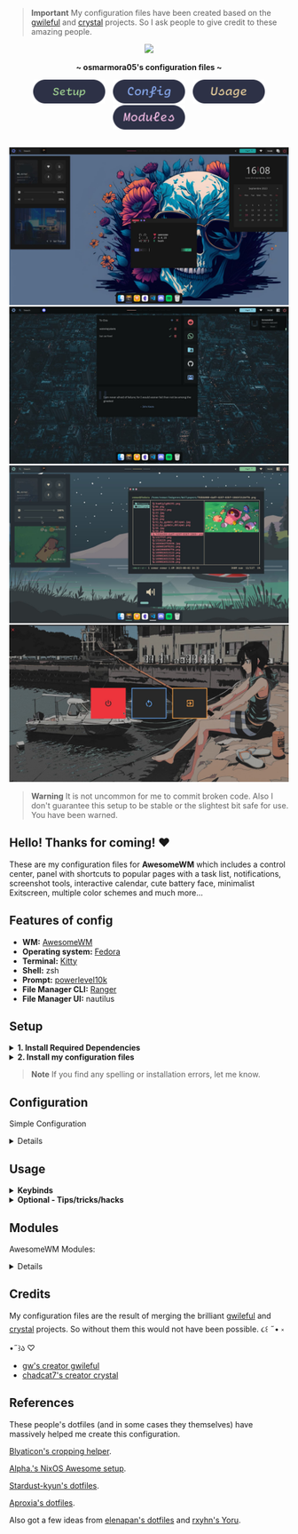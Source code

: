 <!-- CREDITS FOR AWESOME PEOPLE -->

> **Important**
>  My configuration files have been created based on the [gwileful](https://github.com/Gwynsav/gwileful/) and [crystal](https://github.com/chadcat7/crystal) projects. So I ask people to give credit to these amazing people.

<!-- PROFILE PICTURE -->
<p align="center">
  <img width="25%" src="https://github.com/osmarmora05.png"/>
</p>

<!-- NAME PROYECT -->
<p align="center">
  <b>~ osmarmora05's configuration files ~</b>
</p>

<!-- BUTTONS -->
<p align="center">
<a href="#setup"><img width="130px" style="padding: 0 5px;" src="./assets/button-setup.svg"></a>
<a href="#configuration"><img width="130px" style="padding: 0 5px;" src="./assets/button-config.svg"></a>
<a href="#usage"><img width="130px" style="padding: 0 5px;" src="./assets/button-usage.svg"></a>
<a href="#modules"><img width="130px" style="padding: 0 5px;" src="./assets/button-modules.svg"></a>
</p>

<!-- SHOWCASE -->
## 
<div align="center">
<img src="./screenshots/1.jpg" alt="showcase1">
<img src="./screenshots/2.jpg" alt="showcase2">
<img src="./screenshots/4.jpg" alt="showcase4">
<img src="./screenshots/3.jpg" alt="showcase3">
</div>

<!-- WARNING BROKEN CODE -->
> **Warning**
It is not uncommon for me to commit broken code. Also I don't guarantee this setup to be stable
or the slightest bit safe for use. You have been warned.

<!-- INFORMATION -->
## Hello! Thanks for coming! ❤️ 
These are my configuration files for **AwesomeWM** which includes a control center, panel with shortcuts to popular pages with a task list, notifications, screenshot tools, interactive calendar, cute battery face, minimalist Exitscreen, multiple color schemes and much more...

<!-- INFORMATION -->
## Features of config
- **WM:** [AwesomeWM](https://github.com/awesomeWM/awesome) 
- **Operating system:** [Fedora](https://fedoraproject.org/workstation/download/)
- **Terminal:** [Kitty](https://github.com/kovidgoyal/kitty)
- **Shell:** zsh
- **Prompt:** [powerlevel10k](https://github.com/romkatv/powerlevel10k)
- **File Manager CLI:** [Ranger](https://github.com/ranger/ranger) 
- **File Manager UI:** nautilus

<!-- SETUP -->
## Setup

<details>
<summary><b>1. Install Required Dependencies</b></summary>

1. First of all you should install the Awesome-git.


    **Arch users** can use the [Awesome-git AUR package](https://aur.archlinux.org/packages/awesome-git/).
    ```shell
    yay -S awesome-git
    ```

    In the case of **Fedora-based distributions**, it is necessary to install certain libraries before proceeding with the Awesome-git installation.
    ```shell
    sudo dnf install xcb-util-devel xcb-util-keysyms-devel xcb-util-wm-devel 
    startup-notification-devel libxdg-basedir-devel xcb-util-xrm-devel libxkbcommon-x11-devel xcb-cursor-devel 
    make automake gcc gcc-c++ cmake glib2-devel gdk-pixbuf2-devel cairo-devel libX11-devel xcb-util-cursor-devel 
    xcb-util-devel xcb-util-keysyms-devel xcb-util-wm-devel libxkbcommon-devel cairo-devel xcb-util-image-devel 
    libstartup-notification-devel libxdg-basedir-devel xcb-util-xrm-devel libxcb-devel lua-devel cmake 
    startup-notification-devel libxkbcommon-devel libxkbcommon-x11-devel libxdg-basedir-devel xcb-util-xrm-devel
    ```

    Once we have completed the prerequisites, we proceed to follow the Awesome-git build instructions found [here](https://github.com/awesomeWM/awesome/#building-and-installation).

2. Installation of dependencies
   
    **Mandatory**
    - [Awesome-git](https://github.com/awesomeWM/awesome) (If you have reached this point you should already have it installed (๑ᵔ⤙ᵔ๑))
    - [Network Manager](https://github.com/NetworkManager/NetworkManager) (network signals)
    - [Pipewire](https://github.com/PipeWire/pipewire) and
    [Wireplumber](https://github.com/PipeWire/wireplumber) (audio signals)
    - [maim](https://github.com/naelstrof/maim),
    [slop](https://github.com/naelstrof/slop),
    [xclip](https://github.com/astrand/xclip) (screenshots)
    - [Papirus](https://github.com/PapirusDevelopmentTeam/papirus-icon-theme), [WhiteSur-icon-theme](https://github.com/vinceliuice/WhiteSur-icon-theme)  (icon pack)
    - [IBM Plex Sans](https://github.com/IBM/plex/tree/master/IBM-Plex-Sans/fonts/complete/ttf),
    [Material Icons](https://github.com/google/material-design-icons) and [CaskaydiaCove Nerd Font](https://www.nerdfonts.com/font-downloads) or (you can find the required fonts inside the `misc/fonts` folder of this repository)
    - [brightnessctl](https://github.com/Hummer12007/brightnessctl) (brightness signals)
    - [bluez](https://github.com/bluez/bluez) (bluetooth signals)
    - [upower](https://github.com/freedesktop/upower) (battery signals)
    <p align="center">
      <b> </b>
    </p>

    > **Important**
    > The following commands do not include the dependency: [WhiteSur-icon-theme](https://github.com/vinceliuice/WhiteSur-icon-theme)


    <details>
    <summary><b> In fedora (Fedora-based distributions)</b></summary>

    ```shell
    sudo dnf install NetworkManager pipewire wireplumber maim slop xclip brightnessctl bluez upower papirus-icon-theme
    ```

    </details>

    <details>
    <summary><b> In Arch</b></summary>

    ```shell
    sudo yay -s NetworkManager pipewire wireplumber main slop xclip brightnessctl bluez upower papirus-icon-theme
    ```

    </details>

</details>


<details>

<!-- INSTALL MI CONFIGURATIONS -->
<summary><b>2. Install my configuration files</b></summary>



1. Clone this repository

    ```shell
    git clone https://github.com/osmarmora05/dotfiles.git
      ```

2. Install my AwesomeWM configuration files

    If you want just my AwesomeWM configuration

    ```shell
    cd dotfiles
    cp -r config/awesome/* ~/.config/
    ```
    
    Or if you want all the configuration

    ```shell
    cd dotfiles
    cp -r config/* ~/.config/
    ```
    **Optional** - Now if you want to get the source from the repository

    ```shell
    cd dotfiles
    cp -r misc/fonts/* /usr/share/fonts/
    ```

    Congratulations, at this point you have installed my configurations! 🎉

    Log out from your current desktop session and log in into AwesomeWM
    
</details>

> **Note**
If you find any spelling or installation errors, let me know.

<!-- CONFIGURATION -->
## Configuration

Simple Configuration

<details>

<p align="center">
    <b> </b>
</p>

Most of this project follows the structure of the [Suconakh](https://github.com/suconakh/awesome-awesome-rc) project. However, there are some additions by [gwynsav](https://github.com/Gwynsav/gwileful).

~ `config/user.lua` aggregates user options like the wallpaper, avatar, and other options like gaps, colorscheme, screenshot.

| Variable       | Type      | Description                                                                        |
| -------------- | --------- | ---------------------------------------------------------------------------------- |
| gaps           | `integer` | Spacing between clients and screen padding size                                    |
| colorscheme    | `string`  | `everblush`, `everforest`, `tokyonight`, `fullerene`, `oxocarbon` ,`catppuccin`,`mar`,`nord`,`gruvbox_dark`,`dracula`,`default`, `gruvbox_dark`, `adwaita`, `janleigh`, `gruvbox_light`, `solarized`,`plata`, and more to come  |
| avatar         | `string`  | Path to user profile picture                                                       |
| wallpaper      | `string`  | Path to user wallpaper                                                             |
| screenshot_dir | `string`  | Directory to save screenshots to                                                   |

<p align="center">
  <b> </b>
</p>

> **Warning**
It is not recommended to move the `colorscheme` variable in the `config/user.lua` file from line **21**. Because it is linked to the `themer` widgets, since its functionality is to edit this line depending on the theme set. If you move it from the current line, you must modify the second argument of the `setTheme` function call in the `widgets/control_center/module/themer.lua` file.

```lua
set_theme(' colourscheme = "' .. currTheme:gsub('"', '\\"') .. '",',line number,gfs.get_configuration_dir() .."config/username.lua") --Change theme
```

~ `config/auto.lua` contains autostart commands to be executed:

- At the start of an X session.
- Every time Awesome is loaded (and reloaded).
- Shell code.


<details>
<summary><b> Optional - Modification of the UI/widgets</b></summary>

<p align="center">
  <b> </b>
</p>

> **Warning**
If you are a user not familiar with programming, and mainly in lua, I recommend that you skip this part.


- todo-panel: 


~ `Shortcuts`  To modify the shortcuts, go to the following file `widgets/todo-panel/module/quiklinks.lua`. In this file you will find this code snippet that you can edit to customize the shortcuts

```lua
create_button('󰑍', 'https://www.reddit.com/', beautiful.red),
create_button('󰖣', 'https://web.whatsapp.com/', beautiful.green),
create_button('󰉎', 'https://drive.google.com/drive/', beautiful.cyan),
create_button('󰊤', 'https://github.com/osmarmora05', beautiful.fg_normal),
create_button('󰊫', 'https://mail.google.com/', beautiful.blue),
```

The `create_button` function call receives 3 elements as arguments:
1. The shortcuts icon, which you can get [here](https://www.nerdfonts.com/cheat-sheet)
2. The URL that the shortcut should point to.
3. The color of the icon

**It is recommended that you do not add or delete the number of shortcuts, so that the widget does not become deformed**


~ `Messages` To edit the messages, go to the following file `widgets/todo-panel/module/quote.lua` . In this file, you will find the next code snippet that you can edit to customize the messages

```lua
local quotes = {
  {
    quote = 'He that can have patience can have what he will',
    author = 'Benjamin Franklin'
  },
  {
    quote = 'I am never afraid of failure; for I would sooner fail than not be among the greatest',
    author = 'John Keats'
  },
  {
    quote = 'Tomorrow we will run faster, stretch out our arms farther',
    author = ' F. Scott Fitzgerald '
  },
  {
    quote = 'All we have to decide is what to do with the time that is given us. ',
    author = 'J. R. R. Tolkein'
  }
}

```

In the `quote` field you can write the message you want. It is recommended that the message **not exceed 85 characters** to ensure it displays correctly on the panel. In the countryside `author`, you can write the author of the message. It is recommended that the author be **no more than 15 characters**.

---

- wibar: 

~ `Distro icon` To change the wibar icon for your preferred distribution or an image that you like, you will have to perform the following steps:

1. Add the image to the following directory (image must be svg) `theme/assets/` . In this [link](https://github.com/osmarmora05/dotfiles/tree/master/config/awesome/themes/assets/distro) you will find some images of the most famous distributions and with the perfect format for the widget.
2. You will have to edit the following line of code:

```lua
_T.distro_logo = gc.recolor_image(asset_path .. 'nix_logo.svg', _T.blue)
```

In the part that says `nix_logo.svg` you will have to add the name you gave to the image


---

- Control Center:

~ `Description for avatar` To change the description of the avatar you will have to edit the following code in the file `widgets/controlCenter/module/profile.lua`

```lua
-- description/host
local desc = wibox.widget{
    widget = wibox.widget.textbox,
    markup = helpers.colorize_text('AwesomeWM is awesome', beautiful.fg_dark .. '99'),
    font = beautiful.font_sans .. '10',
    align = 'left',
    valign = 'center'
}
```

In the part that says `AwesomeWM is awesome`, add the description that you like, make it brief


---

- Dock:

~ `Add programs to the dock` To add or delete a program, go to the following file `widgets/dock/init.lua` and edit the following code fragment:

```lua
-- making some pinned apps
    local metadata = {
      {
        name = "nautilus",
        id = 1,
        count = 0,
        clients = {},
        class = "nautilus"
      },
      {
        count = 0,
        id = 2,
        clients = {},
        name = "kitty",
        class = "kitty"
      },
      {
        count = 0,
        id = 3,
        clients = {},
        name = "brave-browser",
        class = "brave-browser"
      },
      {
        count = 0,
        id = 4,
        name = "obsidian",
        clients = {},
        class = "obsidian"
      },
      {
        count = 0,
        id = 5,
        name = "code",
        clients = {},
        class = "code"
      },
      {
        count = 0,
        id = 6,
        name = "discord",
        clients = {},
        class = "discord"
      },
      {
        count = 0,
        id = 7,
        name = "spotify",
        clients = {},
        class = "spotify"
      },
    }
    
    local classes = { "kitty", "discord", "obsidian", "brave-browser", "spotify", "nautilus", "code" }
```
The elements of the `metadata` table are composed of:

1. `count`: Indicates the number of clients.

2. `id`: This is a unique identifier for each pinned program. In addition, it serves the purpose of avoiding duplicates, ensuring that the same pinned program does not appear multiple times.

3. `name` and `class`: These fields represent the command to be executed with its respective icon. The information for each of these fields is located in the following location: `/usr/share/icons/WhiteSur/apps/scalable/`.

The class classes contains the combination of command and icon. Any addition or removal of pinned programs must also be done in this arrangement.


> **Note**
This small section can be taken as a personalization guide for my configuration. Don't think that this is the only thing they can do with my configuration, they can totally modify it, steal widgets, basically they want them.

</details>
  
</details>


<!-- KEYBINDS -->
## Usage
<details>
<summary><b>Keybinds</b></summary>

| Keybind                | Description                                                |
| ---------------------- | ---------------------------------------------------------- |
| AwesomeWM              | -                                                          |
| `mod + Control + r`    | Reload AwesomeWM.                                          |
| `mod + s`              | Show help.                                                 |
| `mod + w`              | Show main menu.                                            |
| Applications           | -                                                          |
| `mod + Return`         | Opens a terminal.                                          |
| `mod + Shift + e`      | Opens a GUI file manager.                                  |
| Window Management      | -                                                          |
| `mod + q`              | Close focused client.                                      |
| `mod + Mouse1`         | Move client by dragging mouse.                             |
| `mod + Mouse3`         | Resize client by dragging mouse.                           |
| `Control + mod + Return`  | Move to master.                                         |
| `Control + mod + m`    | (un)maximize vertically.                                   |
| `Control + mod + n`    | Restore minimized.                                         |
| `Control + mod + Space` | toggle floating.                                          |
| `Shift + mod + j`      | Swap with next client by index.                            |
| `Shift + mod + k`      | Swap with previous client by index.                        |
| `Shift + mod + m`      | (un)maximize horizontally.                                 |
| `mod + f`              | Toggle fullscreen.                                         |
| `mod + j`              | Focus next by index.                                       |
| `mod + k`              | Focus previous by index.                                   |
| `mod + m`              | (un)maximize.                                              |
| `mod + n`              | Minimze.                                                   |
| `mod + o`              | Move to screen.                                            |
| `mod + t`              | Toggle keep on top.                                        |
| `mod + Tab`            | Go back.                                                   |
| `mod + u`              | Jump to urgent client.                                     |
| Layout Management      | -                                                          |
| `Alt + mod + j`        | Decrease client with factor.                               |
| `Alt + mod + k`        | Increase client with factor.                               |
| `Control + mod + h`    | Increase the number of columns.                            |
| `Control + mod + l`    | Decrease the number of columns.                            |
| `Shift + mod + h`      | Increase the number of master clients.                     |
| `Shift + mod + l`      | Decrease the number of master clients.                     |
| `Shift + mod + Space`  | Select previous.                                           |
| `mod + h`              | Decrease master with factor.                               |
| `mod + l`              | Increase master with factor.                               |
| `mod + space`          | Select next.                                               |
| Media Management       | -                                                          |
| `XF86AudioRaiseVolume` | Increase system audio volume.                              |
| `XF86AudioLowerVolume` | Decrease system audio volume.                              |
| `XF86MonBrightnessUp`  | Increase screen backlight brightness.                      |
| `XF86MonBrightnessDown`| Decrease screen backlight brightness.                      |
| `Print`                | Take cursor selection screenshot.                          |
| `mod + Print`          | Take fullscreen screenshot.                                |
| Tag                    | -                                                          |
| `Control + Shift + mod + 1/2/3/4/5/6/7/8/9/0` | Toggle focused client on tag.       |
| `Control + mod + 1/2/3/4/5/6/7/8/9/0` | Toggle tag.                                 |
| `Shift + mod + 1/2/3/4/5/6/7/8/9/0` | Move focused client to tag.                   |
| `mod + Left`           | View previous.                                             |
| `mod + Right`          | View next.                                                 |
| `mod + 1/2/3/4/5/6/7/8/9/0` | Only view tag.                                        |
| `mod + Esc`            | Go back.                                                   |
| UI                     | -                                                          |
| `mod + c`              | Toggle control center visibility.                          |
| `mod + t`              | Toggle themer-panel visibility.                            |
| `mod + Shift + c`      | Toggle calendar visibility.                                |
| `mod + p`              | Toggle menu bar visibility.                                |

</details>

<details>
<summary><b> Optional - Tips/tricks/hacks</b></summary>

<p align="center">
  <b> </b>
</p>

~ `Set wallpaper automatically depending on the set theme` If you comment out the `wallpaper` variable in `config/user` as follows:

```lua
-- wallpaper      = home .. 'Pictures/walls/landscape/AustralianPowerlines.jpg',
```
What will happen is that the wallpaper in PNG format of the selected theme will be set. To find this background, you must inspect the topics in the following directory  `theme/colorscheme/` If you explore them, you will discover an image called `wallpaper.png`, which will be selected as your wallpaper.

At the same time, if you comment on the `avatar` variable, what will happen is that the image will be selected in the following path `theme/assets/user.png`. What this will allow you to do is that your avatar will always be in the AwesomeWM configuration without having to worry about establishing the path in the variable.

---

~ `Disable/enable autofocus` Autofocus allows you to focus on programs when the mouse hovers over them. By default it is activated, if you want to deactivate it, go to the file `signals/client/init.lua` and comment the following lines of code:

```lua
-- Focus client on hover.
client.connect_signal('mouse::enter', function(c)
   c:activate { context = 'mouse_enter', raise = false }
end)
```

---

~ `Methodology to add a new color scheme` They must create a folder in the path `theme/colorscheme/` with the name of the color scheme, then create an `init.lua` file inside the folder with the following structure:


```lua
local _C = {}

-- Monochrome
_C.bg_dark      = '#181825'
_C.bg_normal    = '#1e1e2e'
_C.bg_light     = '#26263a'
_C.mid_dark     = '#2d2d46'
_C.mid_normal   = '#45475a'
_C.mid_light    = '#9399b2'
_C.fg_dark      = '#a6adc8'
_C.fg_normal    = '#cdd6f4'
_C.fg_light     = '#ffffff'

-- Colors
_C.red          = '#f38ba8'
_C.red_dark     = '#ba6370'
_C.green        = '#a6e3a1'
_C.green_dark   = '#84d87d'
_C.yellow       = '#f9e2af'
_C.yellow_dark  = '#f5d080'
_C.blue         = '#89b4fa'
_C.blue_dark    = '#5c97f8'
_C.magenta      = '#f5c2e7'
_C.magenta_d    = '#ed95d5'
_C.cyan         = '#94e2d5'
_C.cyan_dark    = '#70d8c7'

return _C
```

To get the most out of the `themer widget`, what you have to do is add the color scheme to this following arrays in the file `widgets/controlCenter/module/themer.lua`


```lua
local themes      = {
  'everblush',
  'everforest',
  'tokyonight',
  'fullerene',
  'oxocarbon',
  'catppuccin',
  'dracula',
  'mar',
  'nord',
  'gruvbox_dark',
  'gruvbox_light',
  'solarized',
  'plata',
  'adwaita',
  'janleigh',
  'default'
}
```
Therefore you must add an image with the name of the color scheme in the path `theme/preview/` with a size of `355x255`

---

~ `Path in which the task list is saved` It is saved here: `.cache/awesome/todos.json`

</details>

<!-- MODULES -->
## Modules
AwesomeWM Modules:

<details>

<p align="center">
  <b> </b>
</p>

- [json.lua](https://github.com/rxi/json.lua)
  - A lightweight JSON library for Lua
- [color](https://github.com/andOrlando/color)
  - Clean and efficient api for color conversion in lua
- [UPower](https://github.com/Aire-One/awesome-battery_widget)
  - A UPowerGlib based battery widget for the Awesome WM
- [rubato](https://github.com/andOrlando/rubato)
  - Smooth animations with a slope curve for AwesomeWM
  
</details>

<!-- CREDITS -->
## Credits

My configuration files are the result of merging the brilliant [gwileful](https://github.com/Gwynsav/gwileful) and [crystal](https://github.com/chadcat7/crystal) projects. So without them this would not have been possible.  ૮꒰ ˶• ༝ •˶꒱ა ♡

- [gw's creator gwileful](https://github.com/Gwynsav/)
- [chadcat7's creator crystal](https://github.com/chadcat7/)

<!-- REFERENCES -->
## References
These people's dotfiles (and in some cases they themselves) have massively
helped me create this configuration.

[Blyaticon's cropping helper](https://git.gemia.net/paul.s/homedots). 

[Alpha.'s NixOS Awesome setup](https://github.com/AlphaTechnolog/nixdots). 

[Stardust-kyun's dotfiles](https://github.com/Stardust-kyun/dotfiles). 

[Aproxia's dotfiles](https://github.com/Aproxia-dev/.dotfiles). 

Also got a few ideas from [elenapan's dotfiles](https://github.com/elenapan/dotfiles) 
and [rxyhn's Yoru](https://github.com/rxyhn/yoru).